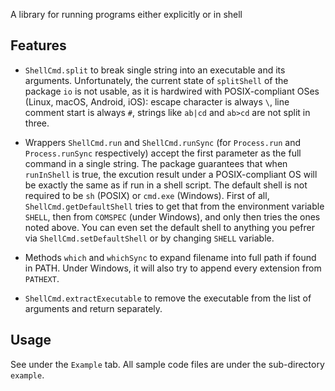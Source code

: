 A library for running programs either explicitly or in shell

## Features

- `ShellCmd.split` to break single string into an executable and its arguments. Unfortunately, the current state of `splitShell` of the package `io` is not usable, as it is hardwired with POSIX-compliant OSes (Linux, macOS, Android, iOS): escape character is always `\`, line comment start is always `#`, strings like `ab|cd` and `ab>cd` are not split in three.

- Wrappers `ShellCmd.run` and `ShellCmd.runSync` (for `Process.run` and `Process.runSync` respectively) accept the first parameter as
the full command in a single string. The package guarantees that when `runInShell` is true, the excution result under a POSIX-compliant OS will be exactly the same as if run in a shell script. The default shell is not required to be `sh` (POSIX) or `cmd.exe` (Windows). First of all, `ShellCmd.getDefaultShell` tries to get that from the environment variable `SHELL`, then from `COMSPEC` (under Windows), and only then tries the ones noted above. You can even set the default shell to anything you pefrer via `ShellCmd.setDefaultShell` or by changing `SHELL` variable.

- Methods `which` and `whichSync` to expand filename into full path if found in PATH. Under Windows, it will also try to append every extension from `PATHEXT`.

- `ShellCmd.extractExecutable` to remove the executable from the list of arguments and return separately.

## Usage

See under the `Example` tab. All sample code files are under the sub-directory `example`.
